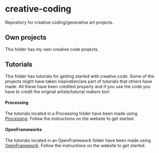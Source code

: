 # creative-coding
Repository for creative coding/generative art projects.

## Own projects
This folder has my own creative code projects.

## Tutorials
This folder has tutorials for getting started with creative code. Some of the projects might have taken inspiration/are part of tutorials that others have made. All these have been credited properly and if you use the code you have to credit the original artists/tutorial makers too!

#### Processing
The tutorials located in a Processing folder have been made using [Processing]( https://processing.org/). Follow the instructions on the website to get started.

#### OpenFrameworks
The tutorials located in an OpenFramework folder have been made using [OpenFramework](https://openframeworks.cc/). Follow the instructions on the website to get started.


